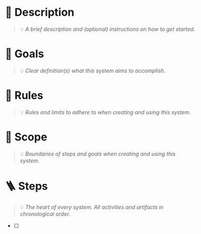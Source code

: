 # ​​🔖 Description
> 💡 *A brief description and (optional) instructions on how to get started.*

# ​🎯 Goals
> 💡 *Clear definition(s) what this system aims to accomplish.*

# 📏 Rules
> 💡 *Rules and limits to adhere to when creating and using this system.*

# 🔭 Scope
> 💡 *Boundaries of steps and goals when creating and using this system.*

# 🪜 Steps
> 💡 *The heart of every system. All activities and artifacts in chronological order.*

- [ ]